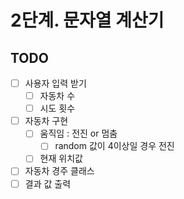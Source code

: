 # 2단계. 문자열 계산기 

## TODO

- [ ] 사용자 입력 받기
  - [ ] 자동차 수
  - [ ] 시도 횟수
- [ ] 자동차 구현
  - [ ] 움직임 : 전진 or 멈춤
    - [ ] random 값이 4이상일 경우 전진
  - [ ] 현재 위치값
- [ ] 자동차 경주 클래스
-[ ] 결과 값 출력